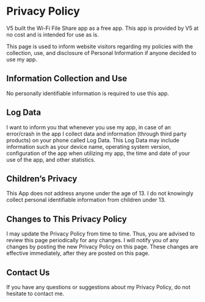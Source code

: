# Privacy Policy

V5 built the Wi-Fi File Share app as a free app. This app is provided by V5 at no cost and is intended for use as is.

This page is used to inform website visitors regarding my policies with the collection, use, and disclosure of Personal Information if anyone decided to use my app.

## Information Collection and Use

No personally identifiable information is required to use this app.

## Log Data

I want to inform you that whenever you use my app, in case of an error/crash in the app I collect data and information (through third party products) on your phone called Log Data. This Log Data may include information such as your device name, operating system version, configuration of the app when utilizing my app, the time and date of your use of the app, and other statistics.

## Children’s Privacy

This App does not address anyone under the age of 13. I do not knowingly collect personal identifiable information from children under 13.

## Changes to This Privacy Policy

I may update the Privacy Policy from time to time. Thus, you are advised to review this page periodically for any changes. I will notify you of any changes by posting the new Privacy Policy on this page. These changes are effective immediately, after they are posted on this page.

## Contact Us

If you have any questions or suggestions about my Privacy Policy, do not hesitate to contact me.
